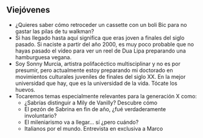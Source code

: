 ## Viejóvenes
- ¿Quieres saber cómo retroceder un cassette con un boli Bic para no gastar las pilas de tu walkman?
- Si has llegado hasta aquí significa que eras joven a finales del siglo pasado. Si naciste a partir del año 2000, es muy poco probable que no hayas pasado el vídeo para ver un reel de Dua Lipa preparando una hamburguesa vegana.
- Soy Sonny Murcia, artistra polifacéctico multisciplinar y no es por presumir, pero actualmente estoy preparando mi doctorado en  movimientos culturales juveniles de finales del siglo XX. En la mejor universidad que hay, que es la universidad de la vida.  Tócate los huevos.
- Tocaremos temas especialmente relevantes para la generación X como:
	- ¿Sabrías distinguir a Mily de Vanilly? Descubre cómo
	- El pezón de Sabrina en fin de año, ¿fué verdaderamente involuntario?
	- El mileniarismo va a llegar... sí ¿pero cuándo?
	- Italianos por el mundo. Entrevista en exclusiva a Marco